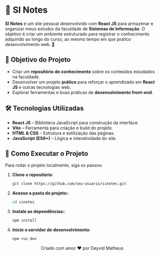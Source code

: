 # 📌 SI Notes

**SI Notes** é um site pessoal desenvolvido com **React JS** para armazenar e organizar meus estudos da faculdade de **Sistemas de Informação**. O objetivo é criar um ambiente estruturado para registrar o conhecimento adquirido ao longo do curso, ao mesmo tempo em que pratico desenvolvimento web. 🚀

## 🎯 Objetivo do Projeto
- Criar um **repositório de conhecimento** sobre os conteúdos estudados na faculdade.
- Desenvolver um projeto **prático** para reforçar o aprendizado em **React JS** e outras tecnologias web.
- Explorar ferramentas e boas práticas de **desenvolvimento front-end**.

## 🛠️ Tecnologias Utilizadas
- **React JS** – Biblioteca JavaScript para construção da interface.
- **Vite** – Ferramenta para criação e build do projeto.
- **HTML & CSS** – Estrutura e estilização das páginas.
- **JavaScript (ES6+)** – Lógica e interatividade do site.

## 🚀 Como Executar o Projeto
Para rodar o projeto localmente, siga os passos:

1. **Clone o repositório**:
   ```sh
   git clone https://github.com/seu-usuario/sinotes.git

2. **Acesse a pasta do projeto:**:
   ```sh
   cd sinotes

3. **Instale as dependências:**:
   ```sh
   npm install
   
3. **Inicie o servidor de desenvolvimento**:
   ```sh
   npm run dev

<p align="center">
  Criado com amor ❤️ por Deyvid Matheus
</p>

